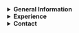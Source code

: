 <!--


### Hi there 👋
**ankthba/ankthba** is a ✨ _special_ ✨ repository because its `README.md` (this file) appears on your GitHub profile.

Here are some ideas to get you started:

- 🔭 I’m currently working on ...
- 🌱 I’m currently learning ...
- 👯 I’m looking to collaborate on ...
- 🤔 I’m looking for help with ...
- 💬 Ask me about ...
- 📫 How to reach me: ...
- 😄 Pronouns: ...
- ⚡ Fun fact: ...

### Hi there ✌🏻
- 🔭 I’m currently working on FRC robotics projects (prev FTC)
  - FRC WPILibC++ (competent)
  - FTC Java SDK (proficient)
- 💻 I have experience in:
  -  Java (expert)
  -  C (competent)
  -  C# (competent)
  -  C++ (proficient)
  -  Python (expert)
  -  JS (proficient)
  -  HTML + CSS (expert)
  -  Swift (novice)
- 🌱 I'm currently improving:
  - Swift skills
- 📫 How to reach me:
  - aniketh.contact@gmail.com

-->

<details>
  <summary><b>General Information</b></summary>

- **Name:** Aniketh
- **School:** Oakton High School
- **Team:** FRC 623
- **Current Project:** FRC Robotics (previously FTC)

</details>

<details>
  <summary><b>Experience</b></summary>
  
<details>
  <summary><b>Languages</b></summary>

- C: Intermediate
- C#: Intermediate
- C++: Proficient
- HTML + CSS: Expert
- Java: Expert
- JavaScript: Proficient
- Python: Expert

</details>

<details>
  <summary><b>Environments</b></summary>

- FRC WPILibC++
- FTC Java SDK
- iOS
- iPadOS
- macOS

</details>

<details>
  <summary><b>IDEs</b></summary>

- Android Studio
- Atom
- Eclipse
- IDLE
- IntelliJ
- jGRASP
- PyCharm
- Visual Studio
- VS Code
- Xcode

</details>

</details>

<details>
  <summary><b>Contact</b></summary>

- **Email:** [aniketh.contact@gmail.com](mailto:aniketh.contact@gmail.com)
- **Discord:** ankthba

</details>
